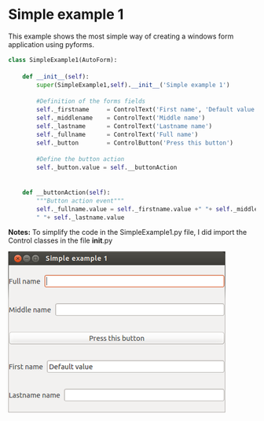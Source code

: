 # Simple example 1

This example shows the most simple way of creating a windows form application using pyforms.


```python
class SimpleExample1(AutoForm):
	
	def __init__(self):
		super(SimpleExample1,self).__init__('Simple example 1')

		#Definition of the forms fields
		self._firstname 	= ControlText('First name', 'Default value')
		self._middlename 	= ControlText('Middle name')
		self._lastname 		= ControlText('Lastname name')
		self._fullname 		= ControlText('Full name')
		self._button 		= ControlButton('Press this button')

		#Define the button action
		self._button.value = self.__buttonAction


	def __buttonAction(self):
		"""Button action event"""
		self._fullname.value = self._firstname.value +" "+ self._middlename.value + \
		" "+ self._lastname.value
```



**Notes:**
To simplify the code in the SimpleExample1.py file, I did import the Control classes in the file __init__.py




![Simple example 1](screenshot.png?raw=true "Screen")